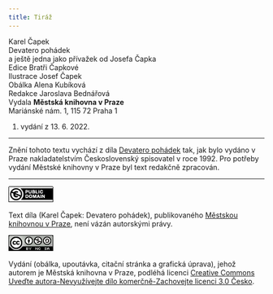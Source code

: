 ```yaml
---
title: Tiráž
---
```


Karel Čapek  
Devatero pohádek  
a ještě jedna jako přívažek od Josefa Čapka  
Edice Bratři Čapkové  
Ilustrace Josef Čapek  
Obálka Alena Kubíková  
Redakce Jaroslava Bednářová  
Vydala **Městská knihovna v Praze**  
Mariánské nám. 1, 115 72 Praha 1  
1. vydání z 13. 6. 2022.

***

Znění tohoto textu vychází z díla [Devatero pohádek](https://search.mlp.cz/cz/titul/mensi-prozy/37769/) tak, jak bylo vydáno v Praze nakladatelstvím Československý spisovatel v roce 1992. Pro potřeby vydání Městské knihovny v Praze byl text redakčně zpracován.

***

[![](./resources/image001.jpg)](http://creativecommons.org/publicdomain/mark/1.0/deed.cs)

Text díla (Karel Čapek: Devatero pohádek), publikovaného [Městskou knihovnou v Praze](https://www.mlp.cz/cz/), není vázán autorskými právy.

[![](./resources/image002.jpg)](http://creativecommons.org/licenses/by-nc-sa/3.0/cz/)

Vydání (obálka, upoutávka, citační stránka a grafická úprava), jehož autorem je Městská knihovna v Praze, podléhá licenci [Creative Commons Uveďte autora-Nevyužívejte dílo komerčně-Zachovejte licenci 3.0 Česko](https://creativecommons.org/licenses/by-nc-sa/3.0/cz/).